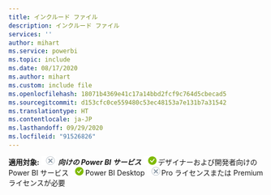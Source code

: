 ```yaml
---
title: インクルード ファイル
description: インクルード ファイル
services: ''
author: mihart
ms.service: powerbi
ms.topic: include
ms.date: 08/17/2020
ms.author: mihart
ms.custom: include file
ms.openlocfilehash: 18071b4369e41c17a14bbd2fcf9c764d5cbecad5
ms.sourcegitcommit: d153cfc0ce559480c53ec48153a7e131b7a31542
ms.translationtype: HT
ms.contentlocale: ja-JP
ms.lasthandoff: 09/29/2020
ms.locfileid: "91526826"
---
```

<Token>**適用対象:** ![適用対象外: ](media/no.png) ***向けの Power BI サービス*** ![適用対象: ](media/yes.png)デザイナーおよび開発者向けの Power BI サービス ![適用対象: ](media/yes.png)Power BI Desktop ![適用対象外: ](media/no.png)Pro ライセンスまたは Premium ライセンスが必要 </Token>